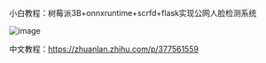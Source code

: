 小白教程：树莓派3B+onnxruntime+scrfd+flask实现公网人脸检测系统

![image](https://user-images.githubusercontent.com/82716366/120615017-6b520380-c48a-11eb-9cbf-6e3f53abde76.png)

中文教程：https://zhuanlan.zhihu.com/p/377561559
